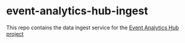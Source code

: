 # event-analytics-hub-ingest

This repo contains the data ingest service for the [Event Analytics Hub project](https://blog.nick.shimokochi.com/post/building-an-event-analytics-hub-a-journey-in-software-development)
